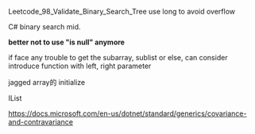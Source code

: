 ﻿Leetcode_98_Validate_Binary_Search_Tree 
use long to avoid overflow

C# binary search mid. 

**better not to use "is null" anymore**

if face any trouble to get the subarray, sublist or else, can consider introduce function with left, right parameter


jagged array的 initialize

IList

https://docs.microsoft.com/en-us/dotnet/standard/generics/covariance-and-contravariance